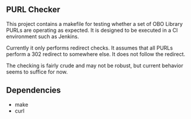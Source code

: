 ## PURL Checker

This project contains a makefile for testing whether a set of OBO
Library PURLs are operating as expected. It is designed to be executed
in a CI environment such as Jenkins.

Currently it only performs redirect checks. It assumes that all PURLs
perform a 302 redirect to somewhere else. It does not follow the
redirect.

The checking is fairly crude and may not be robust, but current
behavior seems to suffice for now.

## Dependencies

 * make
 * curl
